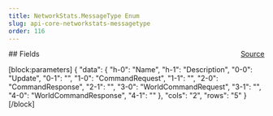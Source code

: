 ```yaml
---
title: NetworkStats.MessageType Enum
slug: api-core-networkstats-messagetype
order: 116
---
```

<span style="float: right"><a href="https://www.github.com/spatialos/gdk-for-unity/blob/0.3.3/workers/unity/Packages/io.improbable.gdk.core/NetworkStats/MessageType.cs/#L20">Source</a></span>



</p>
## Fields


[block:parameters]
{
  "data": {
    "h-0": "Name",
    "h-1": "Description",
    "0-0": "Update",
    "0-1": "",
    "1-0": "CommandRequest",
    "1-1": "",
    "2-0": "CommandResponse",
    "2-1": "",
    "3-0": "WorldCommandRequest",
    "3-1": "",
    "4-0": "WorldCommandResponse",
    "4-1": ""
  },
  "cols": "2",
  "rows": "5"
}
[/block]

